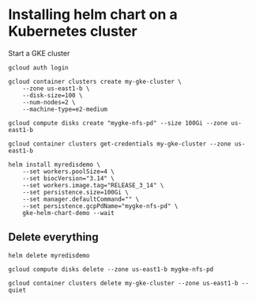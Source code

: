 # Installing helm chart on a Kubernetes cluster

Start a GKE cluster

	gcloud auth login

	gcloud container clusters create my-gke-cluster \
		--zone us-east1-b \
		--disk-size=100 \
		--num-nodes=2 \
		--machine-type=e2-medium
		
    gcloud compute disks create "mygke-nfs-pd" --size 100Gi --zone us-east1-b

	gcloud container clusters get-credentials my-gke-cluster --zone us-east1-b

	helm install myredisdemo \
		--set workers.poolSize=4 \
        --set biocVersion="3.14" \
        --set workers.image.tag="RELEASE_3_14" \
		--set persistence.size=100Gi \
		--set manager.defaultCommand="" \
		--set persistence.gcpPdName="mygke-nfs-pd" \
		gke-helm-chart-demo --wait


## Delete everything

	helm delete myredisdemo
 
	gcloud compute disks delete --zone us-east1-b mygke-nfs-pd

	gcloud container clusters delete my-gke-cluster --zone us-east1-b --quiet
